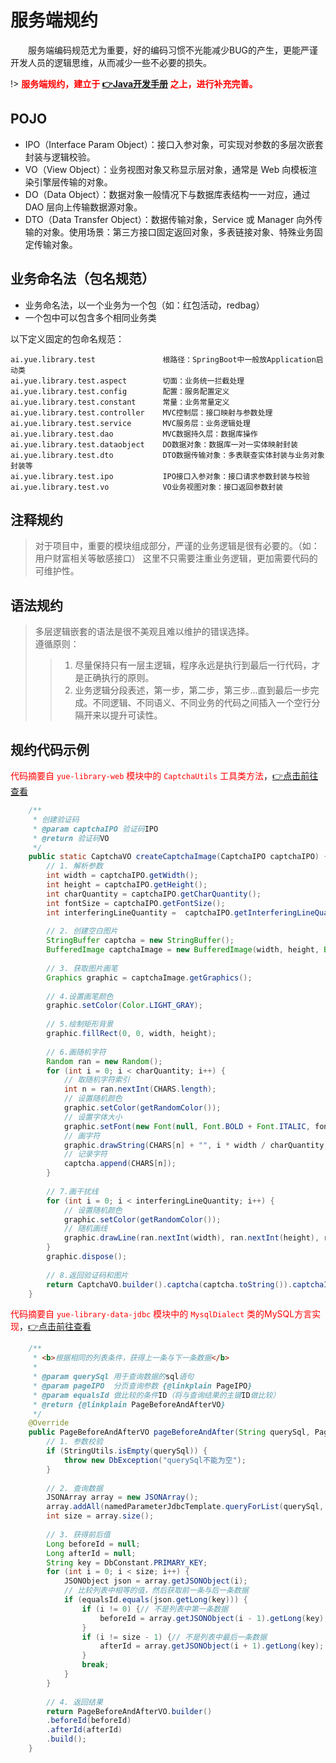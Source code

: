 # <a name="服务端规约">服务端规约</a>
　　服务端编码规范尤为重要，好的编码习惯不光能减少BUG的产生，更能严谨开发人员的逻辑思维，从而减少一些不必要的损失。

!> **<font color=red>服务端规约，建立于 [👉Java开发手册](https://gitee.com/yl-yue/yue-library/raw/j11.2.3.3/docs/_media/Java开发手册（嵩山版）.pdf) 之上，进行补充完善。</font>**

## POJO
- IPO（Interface Param Object）：接口入参对象，可实现对参数的多层次嵌套封装与逻辑校验。
- VO（View Object）：业务视图对象又称显示层对象，通常是 Web 向模板渲染引擎层传输的对象。
- DO（Data Object）：数据对象一般情况下与数据库表结构一一对应，通过 DAO 层向上传输数据源对象。
- DTO（Data Transfer Object）：数据传输对象，Service 或 Manager 向外传输的对象。使用场景：第三方接口固定返回对象，多表链接对象、特殊业务固定传输对象。

## 业务命名法（包名规范）
- 业务命名法，以一个业务为一个包（如：红包活动，redbag）
- 一个包中可以包含多个相同业务类

以下定义固定的包命名规范：
```
ai.yue.library.test               根路径：SpringBoot中一般放Application启动类
ai.yue.library.test.aspect        切面：业务统一拦截处理
ai.yue.library.test.config        配置：服务配置定义
ai.yue.library.test.constant      常量：业务常量定义
ai.yue.library.test.controller    MVC控制层：接口映射与参数处理
ai.yue.library.test.service       MVC服务层：业务逻辑处理
ai.yue.library.test.dao           MVC数据持久层：数据库操作
ai.yue.library.test.dataobject    DO数据对象：数据库一对一实体映射封装
ai.yue.library.test.dto           DTO数据传输对象：多表联查实体封装与业务对象封装等
ai.yue.library.test.ipo           IPO接口入参对象：接口请求参数封装与校验
ai.yue.library.test.vo            VO业务视图对象：接口返回参数封装
```

## 注释规约
> 对于项目中，重要的模块组成部分，严谨的业务逻辑是很有必要的。（如：用户财富相关等敏感接口）
> 这里不只需要注重业务逻辑，更加需要代码的可维护性。

## 语法规约
> 多层逻辑嵌套的语法是很不美观且难以维护的错误选择。<br>
> 遵循原则：
>> 1. 尽量保持只有一层主逻辑，程序永远是执行到最后一行代码，才是正确执行的原则。
>> 2. 业务逻辑分段表述，第一步，第二步，第三步...直到最后一步完成。不同逻辑、不同语义、不同业务的代码之间插入一个空行分隔开来以提升可读性。

## 规约代码示例
<font color=red>代码摘要自 `yue-library-web` 模块中的 `CaptchaUtils` 工具类方法</font>，[👉点击前往查看](https://gitee.com/yl-yue/yue-library/blob/j11.2.3.0/yue-library-web/src/main/java/ai/yue/library/web/util/CaptchaUtils.java)
```java
    /**
     * 创建验证码
     * @param captchaIPO 验证码IPO
     * @return 验证码VO
     */
    public static CaptchaVO createCaptchaImage(CaptchaIPO captchaIPO) {
    	// 1. 解析参数
    	int width = captchaIPO.getWidth();
    	int height = captchaIPO.getHeight();
    	int charQuantity = captchaIPO.getCharQuantity();
    	int fontSize = captchaIPO.getFontSize();
    	int interferingLineQuantity =  captchaIPO.getInterferingLineQuantity();
    	
    	// 2. 创建空白图片
        StringBuffer captcha = new StringBuffer();
        BufferedImage captchaImage = new BufferedImage(width, height, BufferedImage.TYPE_INT_RGB);
        
        // 3. 获取图片画笔
        Graphics graphic = captchaImage.getGraphics();
        
        // 4.设置画笔颜色
        graphic.setColor(Color.LIGHT_GRAY);
        
        // 5.绘制矩形背景
        graphic.fillRect(0, 0, width, height);
        
        // 6.画随机字符
        Random ran = new Random();
        for (int i = 0; i < charQuantity; i++) {
            // 取随机字符索引
            int n = ran.nextInt(CHARS.length);
            // 设置随机颜色
            graphic.setColor(getRandomColor());
            // 设置字体大小
            graphic.setFont(new Font(null, Font.BOLD + Font.ITALIC, fontSize));
            // 画字符
            graphic.drawString(CHARS[n] + "", i * width / charQuantity, height * 2 / 3);
            // 记录字符
            captcha.append(CHARS[n]);
        }
        
        // 7.画干扰线
        for (int i = 0; i < interferingLineQuantity; i++) {
            // 设置随机颜色
            graphic.setColor(getRandomColor());
            // 随机画线
            graphic.drawLine(ran.nextInt(width), ran.nextInt(height), ran.nextInt(width), ran.nextInt(height));
        }
        graphic.dispose();
        
        // 8.返回验证码和图片
        return CaptchaVO.builder().captcha(captcha.toString()).captchaImage(captchaImage).build();
    }
```

<font color=red>代码摘要自 `yue-library-data-jdbc` 模块中的 `MysqlDialect` 类的MySQL方言实现</font>，[👉点击前往查看](https://gitee.com/yl-yue/yue-library/blob/j11.2.3.0/yue-library-data-jdbc/src/main/java/ai/yue/library/data/jdbc/client/dialect/impl/MysqlDialect.java)
```java
    /**
     * <b>根据相同的列表条件，获得上一条与下一条数据</b>
     *
     * @param querySql 用于查询数据的sql语句
     * @param pageIPO  分页查询参数 {@linkplain PageIPO}
     * @param equalsId 做比较的条件ID（将与查询结果的主键ID做比较）
     * @return {@linkplain PageBeforeAndAfterVO}
     */
	@Override
	public PageBeforeAndAfterVO pageBeforeAndAfter(String querySql, PageIPO pageIPO, Long equalsId) {
		// 1. 参数校验
		if (StringUtils.isEmpty(querySql)) {
			throw new DbException("querySql不能为空");
		}
		
		// 2. 查询数据
		JSONArray array = new JSONArray();
		array.addAll(namedParameterJdbcTemplate.queryForList(querySql, toParamJson(pageIPO)));
		int size = array.size();
		
		// 3. 获得前后值
		Long beforeId = null;
		Long afterId = null;
		String key = DbConstant.PRIMARY_KEY;
		for (int i = 0; i < size; i++) {
			JSONObject json = array.getJSONObject(i);
			// 比较列表中相等的值，然后获取前一条与后一条数据
			if (equalsId.equals(json.getLong(key))) {
				if (i != 0) {// 不是列表中第一条数据
					beforeId = array.getJSONObject(i - 1).getLong(key);
				}
				if (i != size - 1) {// 不是列表中最后一条数据
					afterId = array.getJSONObject(i + 1).getLong(key);
				}
				break;
			}
		}
		
		// 4. 返回结果
		return PageBeforeAndAfterVO.builder()
		.beforeId(beforeId)
		.afterId(afterId)
		.build();
	}
```

